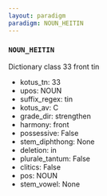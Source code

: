 ```yaml
---
layout: paradigm
paradigm: NOUN_HEITIN
---
```

### ` NOUN_HEITIN `

Dictionary class 33 front tin
* kotus_tn: 33
* upos: NOUN
* suffix_regex: tin
* kotus_av: C
* grade_dir: strengthen
* harmony: front
* possessive: False
* stem_diphthong: None
* deletion: in
* plurale_tantum: False
* clitics: False
* pos: NOUN
* stem_vowel: None
